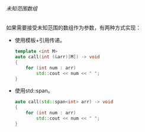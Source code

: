 ###### 未知范围数组

如果需要接受未知范围的数组作为参数，有两种方式实现：

* 使用模板+引用传递。

  ```cpp
  template <int M> 
  auto call(int (&arr)[M]) -> void
  {
      for (int num : arr)
          std::cout << num << " ";
  }
  ```
  
* 使用std::span。

  ```cpp
  auto call(std::span<int> arr) -> void
  {
      for (int num : arr)
          std::cout << num << " ";
  }
  ```

  
